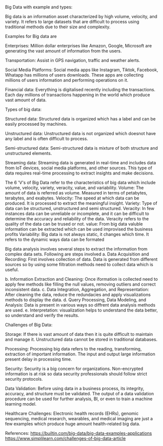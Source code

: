﻿
Big Data with example and types:

Big data is an information asset characterized by high volume, velocity, and variety. It refers to large datasets that are difficult to process using traditional methods due to their size and complexity.

Examples for Big data are

Enterprises: Million dollar enterprises like Amazon, Google, Microsoft are generating the vast amount of information from the users.

Transportation: Assist in GPS navigation, traffic and weather alerts.

Social Media Platforms: Social media apps like Instagram, Tiktok, Facebook, Whatapp has millions of users downloads. These apps are collecting millions of users information and performing operations on it.

Financial data: Everything is digitalised recently including the transactions. Each day millions of transactions happening in the world which produce vast amount of data.

Types of big data:

Structured data: Structured data is organized which has a label and can be easily processed by machines.

Unstructured data: Unstructured data is not organized which doesnot have any label and is often difficult to process.

Semi-structured data: Semi-structured data is mixture of both structure and unstructured elements.

Streaming data: Streaming data is generated in real-time and includes data from IoT devices, social media platforms, and other sources. This type of data requires real-time processing to extract insights and make decisions.


The 6 'V's of Big Data refer to the characteristics of big data which include volume, velocity, variety, veracity, value, and variability. Volume: The amount of data is referred as volume. Measured in terms of petabytes, terabytes, and exabytes. Velocity: The speed at which data can be produced. It is processed to extract the meaningful insight. Variety: Type of data can be structured, unstructured and semi structured. Veracity: In few instances data can be unreliable or incomplete, and it can be difficult to determine the accuracy and reliability of the data. Veracity refers to the quality of the data can be trused or not. value: From big data valuble information can be extracted which can be used improvised the business profits Variability: Big data is not always static, it changes which time. It refers to the dynamic ways data can be formated


Big data analysis involves several steps to extract the information from complex data sets. Following are steps involved a. Data Acquisition and Recording: First involves collection of data. Data is generated from different sources so by using some filtration methods need to collect data which is useful.

b. Information Extraction and Cleaning: Once iformation is collected need to apply few methods like filling the null values, removing outliers and correct inconsistent data. c. Data Integration, Aggregation, and Representation: After cleaning the data, reduce the redundacies and apply visualizations methods to display the data. d. Query Processing, Data Modeling, and Analysis: Data is present in various ways so diffrent data analysis methods are used. e. Interpretation: visualization helps to understand the data better, so understand and verify the results.


Challenges of Big Data:

Storage: If there is vast amount of data then it is quite difficult to maintain and manage it. Unstructured data cannot be stored in traditional databases.

Processing: Processing big data refers to the reading, transforming, extraction of important information. The input and output large information present delay in processing time.

Security: Security is a big concern for organizations. Non-encrypted information is at risk so data security professionals should follow strict security protocols.

Data Validation: Before using data in a business process, its integrity, accuracy, and structure must be validated. The output of a data validation procedure can be used for further analysis, BI, or even to train a machine learning model.

Healthcare Challenges: Electronic health records (EHRs), genomic sequencing, medical research, wearables, and medical imaging are just a few examples which produce huge amount health-related big data.

References: https://builtin.com/big-data/big-data-examples-applications https://www.simplilearn.com/challenges-of-big-data-article
